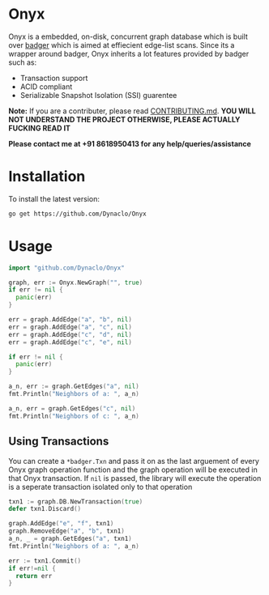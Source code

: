 # Onyx
Onyx is a embedded, on-disk, concurrent graph database which is built over [badger](https://github.com/dgraph-io/badger) which is aimed at effiecient edge-list scans. Since its a wrapper around badger, Onyx inherits a lot features provided by badger such as:
- Transaction support
- ACID compliant
- Serializable Snapshot Isolation (SSI) guarentee

**Note:** If you are a contributer, please read [CONTRIBUTING.md](https://github.com/acmpesuecc/Onyx/blob/main/CONTRIBUTING.md). **YOU WILL NOT UNDERSTAND THE PROJECT OTHERWISE, PLEASE ACTUALLY FUCKING READ IT**

**Please contact me at +91 8618950413 for any help/queries/assistance**

# Installation 
To install the latest version:
```bash
go get https://github.com/Dynaclo/Onyx
```

# Usage

```go
import "github.com/Dynaclo/Onyx"

graph, err := Onyx.NewGraph("", true)
if err != nil {
  panic(err)
}

err = graph.AddEdge("a", "b", nil)
err = graph.AddEdge("a", "c", nil)
err = graph.AddEdge("c", "d", nil)
err = graph.AddEdge("c", "e", nil)

if err != nil {
  panic(err)
}

a_n, err := graph.GetEdges("a", nil)
fmt.Println("Neighbors of a: ", a_n)

a_n, err = graph.GetEdges("c", nil)
fmt.Println("Neighbors of c: ", a_n)
```

## Using Transactions
You can create a `*badger.Txn` and pass it on as the last arguement of every Onyx graph operation function and the graph operation will be executed in that Onyx transaction. If `nil` is passed, the library will execute the operation is a seperate transaction isolated only to that operation
```go
txn1 := graph.DB.NewTransaction(true)
defer txn1.Discard()

graph.AddEdge("e", "f", txn1)
graph.RemoveEdge("a", "b", txn1)
a_n, _ = graph.GetEdges("a", txn1)
fmt.Println("Neighbors of a: ", a_n)

err := txn1.Commit()
if err!=nil {
  return err
}
```
